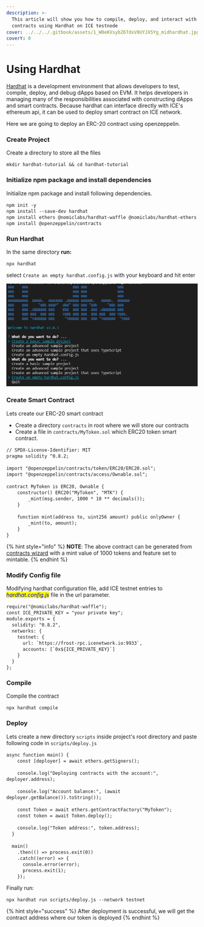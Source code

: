 ```yaml
---
description: >-
  This article will show you how to compile, deploy, and interact with smart
  contracts using Hardhat on ICE testnode
cover: ../../../.gitbook/assets/1_W0eKVsybZ6TdxV8UYJX5Yg_midhardhat.jpg
coverY: 0
---
```


# Using Hardhat

[Hardhat](https://hardhat.org) is a development environment that allows developers to test, compile, deploy, and debug dApps based on EVM. It helps developers in managing many of the responsibilities associated with constructing dApps and smart contracts. Because hardhat can interface directly with ICE's ethereum api, it can be used to deploy smart contract on ICE network.

Here we are going to deploy an ERC-20 contract using openzeppelin.

### Create Project

Create a directory to store all the files

```
mkdir hardhat-tutorial && cd hardhat-tutorial
```

### Initialize npm package and install dependencies

Initialize npm package and install following dependencies.

```
npm init -y
npm install --save-dev hardhat
npm install ethers @nomiclabs/hardhat-waffle @nomiclabs/hardhat-ethers
npm install @openzeppelin/contracts
```

### Run Hardhat

In the same directory **run:**

```
npx hardhat
```

select `Create an empty hardhat.config.js` with your keyboard and hit enter

![](../../../.gitbook/assets/hardhat.png)

### Create Smart Contract

Lets create our ERC-20 smart contract

* Create a directory `contracts` in root where we will store our contracts
* Create a file in `contracts/MyToken.sol` which ERC20 token smart contract.

```
// SPDX-License-Identifier: MIT
pragma solidity ^0.8.2;

import "@openzeppelin/contracts/token/ERC20/ERC20.sol";
import "@openzeppelin/contracts/access/Ownable.sol";

contract MyToken is ERC20, Ownable {
    constructor() ERC20("MyToken", "MTK") {
        _mint(msg.sender, 1000 * 10 ** decimals());
    }

    function mint(address to, uint256 amount) public onlyOwner {
        _mint(to, amount);
    }
}
```

{% hint style="info" %}
**NOTE**: The above contract can be generated from [contracts wizard](https://wizard.openzeppelin.com/#erc20) with a mint value of 1000 tokens and feature set to mintable.
{% endhint %}

### Modify Config file

Modifying hardhat configuration file, add ICE testnet entries to _<mark style="color:blue;">hardhat.config.js</mark>_ file in the url parameter.

```
require("@nomiclabs/hardhat-waffle");
const ICE_PRIVATE_KEY = "your private key";
module.exports = {
  solidity: "0.8.2",
  networks: {
    testnet: {
      url: `https://frost-rpc.icenetwork.io:9933`,
      accounts: [`0x${ICE_PRIVATE_KEY}`]
    }
  }
};
```

### Compile

Compile the contract

```
npx hardhat compile                                                                                                                             
```

### Deploy

Lets create a new directory `scripts` inside project's root directory and paste following code in `scripts/deploy.js`

```
async function main() {
    const [deployer] = await ethers.getSigners();
  
    console.log("Deploying contracts with the account:", deployer.address);
  
    console.log("Account balance:", (await deployer.getBalance()).toString());
  
    const Token = await ethers.getContractFactory("MyToken");
    const token = await Token.deploy();
  
    console.log("Token address:", token.address);
  }
  
  main()
    .then(() => process.exit(0))
    .catch((error) => {
      console.error(error);
      process.exit(1);
    });
```

Finally run:

```
npx hardhat run scripts/deploy.js --network testnet
```

{% hint style="success" %}
After deployment is successful, we will get the contract address where our token is deployed
{% endhint %}
